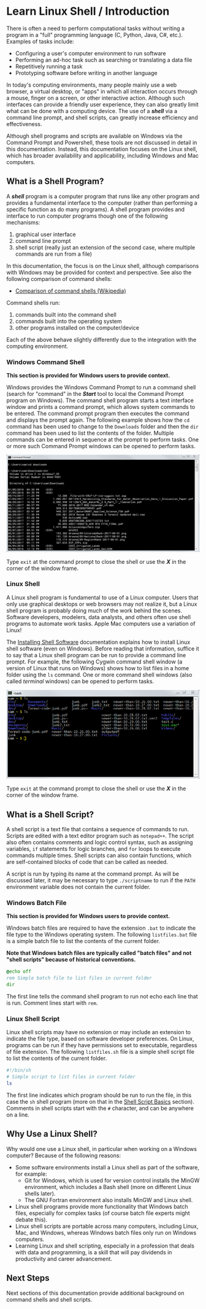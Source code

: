 # Learn Linux Shell / Introduction #

There is often a need to perform computational tasks without writing a program in a
"full" programming language (C, Python, Java, C#, etc.).
Examples of tasks include:

* Configuring a user's computer environment to run software
* Performing an ad-hoc task such as searching or translating a data file
* Repetitively running a task
* Prototyping software before writing in another language

In today's computing environments, many people mainly use a web browser,
a virtual desktop, or "apps" in which all interaction occurs through a mouse, finger on a screen, or other interactive action.
Although such interfaces can provide a friendly user experience,
they can also greatly limit what can be done with a computing device.
The use of a ***shell*** via a command line prompt, and shell scripts, can greatly increase efficiency and effectiveness.

Although shell programs and scripts are available on Windows via the Command Prompt and Powershell,
these tools are not discussed in detail in this documentation.
Instead, this documentation focuses on the Linux shell, which has broader availability and applicability,
including Windows and Mac computers.

## What is a Shell Program? ##

A ***shell*** program is a computer program that runs like any other program and provides
a fundamental interface to the computer (rather than performing a specific function as do many programs).
A shell program provides and interface to run computer programs though one of the following mechanisms:

1. graphical user interface
2. command line prompt
3. shell script (really just an extension of the second case, where multiple commands are run from a file)

In this documentation, the focus is on the Linux shell, although comparisons with Windows may be provided for context and perspective.
See also the following comparison of command shells:

* [Comparison of command shells (Wikipedia)](https://en.wikipedia.org/wiki/Comparison_of_command_shells)

Command shells run:

1. commands built into the command shell
2. commands built into the operating system
3. other programs installed on the computer/device

Each of the above behave slightly differently due to the integration with the computing environment.

### Windows Command Shell ###

**This section is provided for Windows users to provide context.**

Windows provides the Windows Command Prompt to run a command shell
(search for "command" in the ***Start*** tool to local the Command Prompt program on Windows).
The command shell program starts a text interface window and
prints a command prompt, which allows system commands to be entered.
The command prompt program then executes the command and displays the prompt again.
The following example shows how the `cd` command has been used to change to the `Downloads` folder
and then the `dir` command has been used to list the contents of the folder.
Multiple commands can be entered in sequence at the prompt to perform tasks.
One or more such Command Prompt windows can be opened to perform tasks.

![Windows command shell](introduction-images/windows-command-prompt1.png)

Type `exit` at the command prompt to close the shell or use the ***X*** in the corner of the window frame.

### Linux Shell ###

A Linux shell program is fundamental to use of a Linux computer.
Users that only use graphical desktops or web browsers may not realize it,
but a Linux shell program is probably doing much of the work behind the scenes.
Software developers, modelers, data analysts, and others often use shell programs to automate work tasks.
Apple Mac computers use a variation of Linux!

The [Installing Shell Software](install) documentation explains how to install Linux shell software (even on Windows).
Before reading that information, suffice it to say that a Linux shell program can be run to provide a command line prompt.
For example, the following Cygwin command shell window (a version of Linux that runs on Windows)
shows how to list files in a home folder using the `ls` command.
One or more command shell windows (also called *terminal* windows) can be opened to perform tasks.

![Windows command shell](introduction-images/linux-shell-prompt1.png)

Type `exit` at the command prompt to close the shell or use the ***X*** in the corner of the window frame.

## What is a Shell Script? ##

A shell script is a text file that contains a sequence of commands to run.
Scripts are edited with a text editor program such as `notepad++`.
The script also often contains comments and logic control syntax, such as assigning variables, `if` statements for logic branches,
and `for` loops to execute commands multiple times.
Shell scripts can also contain functions, which are self-contained blocks of code that can be called as needed.

A script is run by typing its name at the command prompt.
As will be discussed later, it may be necessary to type `./scriptname` to run if the `PATH` environment variable does not contain the current folder.

### Windows Batch File ###

**This section is provided for Windows users to provide context.**

Windows batch files are required to have the extension `.bat` to indicate the file type to the Windows operating system.
The following `listfiles.bat` file is a simple batch file to list the contents of the current folder.

**Note that Windows batch files are typically called "batch files" and not "shell scripts" because of historical conventions.**


```bat
@echo off
rem Simple batch file to list files in current folder
dir
```

The first line tells the command shell program to run not echo each line that is run.
Comment lines start with `rem`.

### Linux Shell Script ###

Linux shell scripts may have no extension or may include an extension to indicate the file type,
based on software developer preferences.
On Linux, programs can be run if they have permissions set to executable, regardless of file extension.
The following `listfiles.sh` file is a simple shell script file to list the contents of the current folder.

```sh
#!/bin/sh
# Simple script to list files in current folder
ls
```

The first line indicates which program should be run to run the file, in this case the `sh` shell program
(more on that in the [Shell Script Basics](shell-script-basics) section).
Comments in shell scripts start with the `#` character, and can be anywhere on a line.

## Why Use a Linux Shell? ##

Why would one use a Linux shell, in particular when working on a Windows computer?
Because of the following reasons:

* Some software environments install a Linux shell as part of the software, for example:
	+ Git for Windows, which is used for version control installs the MinGW environment,
	which includes a Bash shell (more on different Linux shells later).
	+ The GNU Fortran environment also installs MinGW and Linux shell.
* Linux shell programs provide more functionality that Windows batch files, especially for complex tasks
(of course batch file experts might debate this).
* Linux shell scripts are portable across many computers, including Linux, Mac, and Windows, whereas
Windows batch files only run on Windows computers.
* Learning Linux and shell scripting, especially in a profession that deals with data and programming,
is a skill that will pay dividends in productivity and career advancement.

## Next Steps

Next sections of this documentation provide additional background on command shells and shell scripts.
